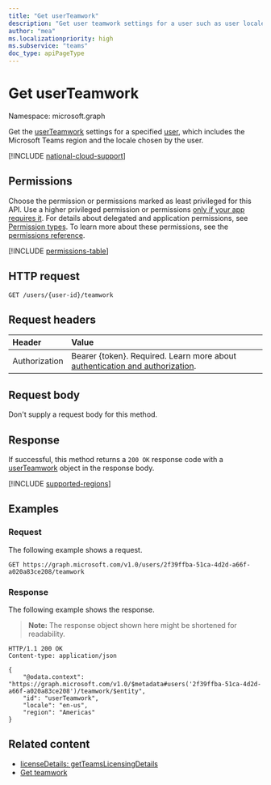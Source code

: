 ```yaml
---
title: "Get userTeamwork"
description: "Get user teamwork settings for a user such as user locale and user region."
author: "mea"
ms.localizationpriority: high
ms.subservice: "teams"
doc_type: apiPageType
---
```


# Get userTeamwork

Namespace: microsoft.graph

Get the [userTeamwork](../resources/userteamwork.md) settings for a specified [user](../resources/user.md), which includes the Microsoft Teams region and the locale chosen by the user.

[!INCLUDE [national-cloud-support](../../includes/all-clouds.md)]

## Permissions

Choose the permission or permissions marked as least privileged for this API. Use a higher privileged permission or permissions [only if your app requires it](/graph/permissions-overview#best-practices-for-using-microsoft-graph-permissions). For details about delegated and application permissions, see [Permission types](/graph/permissions-overview#permission-types). To learn more about these permissions, see the [permissions reference](/graph/permissions-reference).

<!-- { "blockType": "permissions", "name": "userteamwork_get" } -->
[!INCLUDE [permissions-table](../includes/permissions/userteamwork-get-permissions.md)]

## HTTP request
<!-- { "blockType": "ignored" } -->
```http
GET /users/{user-id}/teamwork
```

## Request headers

| Header           | Value                      |
| :--------------- | :------------------------- |
|Authorization|Bearer {token}. Required. Learn more about [authentication and authorization](/graph/auth/auth-concepts).|

## Request body

Don't supply a request body for this method.

## Response

If successful, this method returns a `200 OK` response code with a [userTeamwork](../resources/userteamwork.md) object in the response body.

[!INCLUDE [supported-regions](../../includes/teamwork-supported-regions.md)]

## Examples

### Request

The following example shows a request.

<!-- {
  "blockType": "request",
  "name": "get_userTeamworkSettings_for_user",
  "sampleKeys": ["2f39ffba-51ca-4d2d-a66f-a020a83ce208"]
}-->
```http
GET https://graph.microsoft.com/v1.0/users/2f39ffba-51ca-4d2d-a66f-a020a83ce208/teamwork
```

### Response

The following example shows the response.

>**Note:** The response object shown here might be shortened for readability.
<!-- {
  "blockType": "response",
  "truncated": true,
  "@odata.type": "microsoft.graph.userTeamwork"
} -->
```http
HTTP/1.1 200 OK
Content-type: application/json

{
    "@odata.context": "https://graph.microsoft.com/v1.0/$metadata#users('2f39ffba-51ca-4d2d-a66f-a020a83ce208')/teamwork/$entity",
    "id": "userTeamwork",
    "locale": "en-us",
    "region": "Americas"
}
```

## Related content

- [licenseDetails: getTeamsLicensingDetails](licenseDetails-getteamslicensingdetails.md)
- [Get teamwork](teamwork-get.md)
